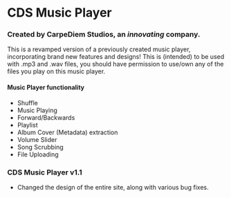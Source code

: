 # CDS Music Player
### Created by CarpeDiem Studios, an *innovating* company.

This is a revamped version of a previously created music player, incorporating brand new features and designs!
This is (intended) to be used with .mp3 and .wav files, you should have permission to use/own any of the files you play on this music player.

#### Music Player functionality
- Shuffle
- Music Playing
- Forward/Backwards
- Playlist
- Album Cover (Metadata) extraction
- Volume Slider
- Song Scrubbing
- File Uploading

### CDS Music Player v1.1
- Changed the design of the entire site, along with various bug fixes.